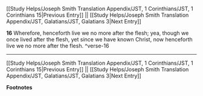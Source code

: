 [[Study Helps/Joseph Smith Translation Appendix/JST, 1 Corinthians/JST, 1 Corinthians 15|Previous Entry]]  ||  [[Study Helps/Joseph Smith Translation Appendix/JST, Galatians/JST, Galatians 3|Next Entry]]

**16**  Wherefore, henceforth live we no more after the flesh; yea, though we once lived after the flesh, yet since we have known Christ, now henceforth live we no more after the flesh. ^verse-16


---
[[Study Helps/Joseph Smith Translation Appendix/JST, 1 Corinthians/JST, 1 Corinthians 15|Previous Entry]]  ||  [[Study Helps/Joseph Smith Translation Appendix/JST, Galatians/JST, Galatians 3|Next Entry]]


**Footnotes**

